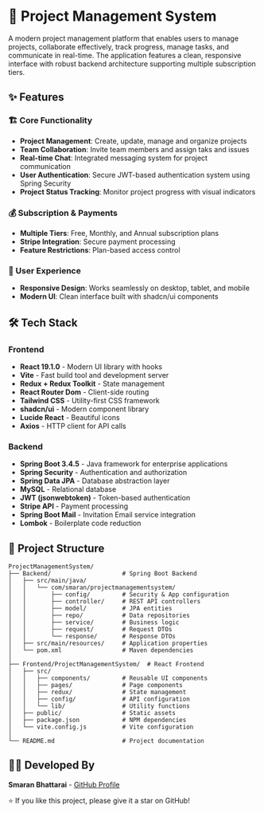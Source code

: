 # 🚀 Project Management System

A modern project management platform that enables users to manage projects, collaborate effectively, track progress, manage tasks, and communicate in real-time. The application features a clean, responsive interface with robust backend architecture supporting multiple subscription tiers.

## ✨ Features

### 🏗️ Core Functionality
- **Project Management**: Create, update, manage and organize projects 
- **Team Collaboration**: Invite team members and assign taks and issues
- **Real-time Chat**: Integrated messaging system for project communication
- **User Authentication**: Secure JWT-based authentication system using Spring Security
- **Project Status Tracking**: Monitor project progress with visual indicators

### 💰 Subscription & Payments
- **Multiple Tiers**: Free, Monthly, and Annual subscription plans
- **Stripe Integration**: Secure payment processing
- **Feature Restrictions**: Plan-based access control

### 🎨 User Experience
- **Responsive Design**: Works seamlessly on desktop, tablet, and mobile
- **Modern UI**: Clean interface built with shadcn/ui components


## 🛠️ Tech Stack

### Frontend
- **React 19.1.0** - Modern UI library with hooks
- **Vite** - Fast build tool and development server
- **Redux + Redux Toolkit** - State management
- **React Router Dom** - Client-side routing
- **Tailwind CSS** - Utility-first CSS framework
- **shadcn/ui** - Modern component library
- **Lucide React** - Beautiful icons
- **Axios** - HTTP client for API calls

### Backend
- **Spring Boot 3.4.5** - Java framework for enterprise applications
- **Spring Security** - Authentication and authorization
- **Spring Data JPA** - Database abstraction layer
- **MySQL** - Relational database
- **JWT (jsonwebtoken)** - Token-based authentication
- **Stripe API** - Payment processing
- **Spring Boot Mail** - Invitation Email service integration
- **Lombok** - Boilerplate code reduction


## 📁 Project Structure

```
ProjectManagementSystem/
├── Backend/                    # Spring Boot Backend
│   ├── src/main/java/
│   │   └── com/smaran/projectmanagementsystem/
│   │       ├── config/         # Security & App configuration
│   │       ├── controller/     # REST API controllers
│   │       ├── model/          # JPA entities
│   │       ├── repo/           # Data repositories
│   │       ├── service/        # Business logic
│   │       ├── request/        # Request DTOs
│   │       └── response/       # Response DTOs
│   ├── src/main/resources/     # Application properties
│   └── pom.xml                 # Maven dependencies
│
├── Frontend/ProjectManagementSystem/  # React Frontend
│   ├── src/
│   │   ├── components/         # Reusable UI components
│   │   ├── pages/              # Page components
│   │   ├── redux/              # State management
│   │   ├── config/             # API configuration
│   │   └── lib/                # Utility functions
│   ├── public/                 # Static assets
│   ├── package.json            # NPM dependencies
│   └── vite.config.js          # Vite configuration
│
└── README.md                   # Project documentation
```

## 👨‍💻 Developed By

**Smaran Bhattarai** - [GitHub Profile](https://github.com/smaranbh7)


⭐ If you like this project, please give it a star on GitHub! 
